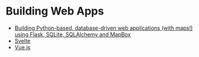# Building Web Apps

* [Building Python-based, database-driven web applications (with maps!) using Flask, SQLite, SQLAlchemy and MapBox](https://jonathansoma.com/tutorials/flask-sqlalchemy-mapbox/index.html)
* [Svelte](https://svelte.dev/)
* [Vue.js](https://vuejs.org/)